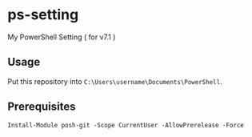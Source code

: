 # ps-setting
My PowerShell Setting ( for v7.1 )

## Usage
Put this repository into `C:\Users\username\Documents\PowerShell`.

## Prerequisites

```
Install-Module posh-git -Scope CurrentUser -AllowPrerelease -Force
```
